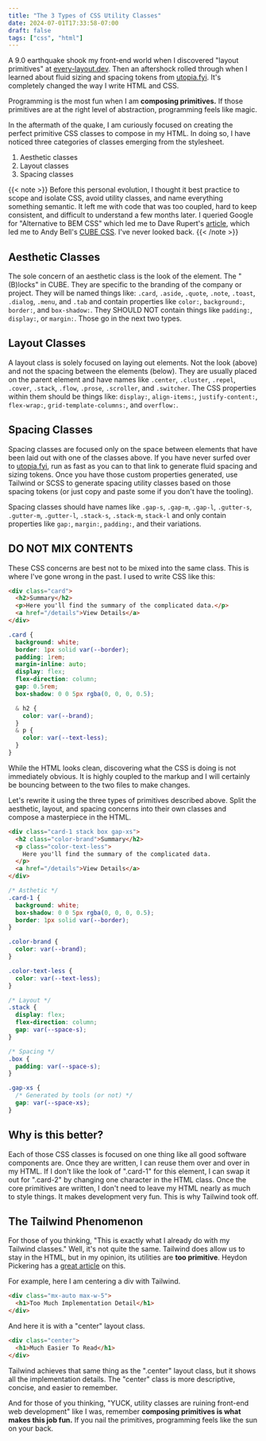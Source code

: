 ```yaml
---
title: "The 3 Types of CSS Utility Classes"
date: 2024-07-01T17:33:58-07:00
draft: false
tags: ["css", "html"]
---
```


A 9.0 earthquake shook my front-end world when I discovered "layout primitives" at [every-layout.dev](https://every-layout.dev/). Then an aftershock rolled through when I learned about fluid sizing and spacing tokens from [utopia.fyi](https://utopia.fyi/). It's completely changed the way I write HTML and CSS.

Programming is the most fun when I am **composing primitives.** If those primitives are at the right level of abstraction, programming feels like magic.

In the aftermath of the quake, I am curiously focused on creating the perfect primitive CSS classes to compose in my HTML. In doing so, I have noticed three categories of classes emerging from the stylesheet.

1. Aesthetic classes
2. Layout classes
3. Spacing classes

{{< note >}}
Before this personal evolution, I thought it best practice to scope and isolate CSS, avoid utility classes, and name everything something semantic. It left me with code that was too coupled, hard to keep consistent, and difficult to understand a few months later. I queried Google for "Alternative to BEM CSS" which led me to Dave Rupert's [article](https://daverupert.com/2022/08/modern-alternatives-to-bem/), which led me to Andy Bell's [CUBE CSS](https://cube.fyi/). I've never looked back.
{{< /note >}}

## Aesthetic Classes

The sole concern of an aesthetic class is the look of the element. The "(B)locks" in CUBE. They are specific to the branding of the company or project. They will be named things like: `.card`, `.aside`, `.quote`, `.note`, `.toast`, `.dialog`, `.menu`, and `.tab` and contain properties like `color:`, `background:`, `border:`, and `box-shadow:`. They SHOULD NOT contain things like `padding:`, `display:`, or `margin:`. Those go in the next two types.

## Layout Classes

A layout class is solely focused on laying out elements. Not the look (above) and not the spacing between the elements (below). They are usually placed on the parent element and have names like `.center`, `.cluster`, `.repel`, `.cover`, `.stack`, `.flow`, `.prose`, `.scroller`, and `.switcher`. The CSS properties within them should be things like: `display:`, `align-items:`, `justify-content:`, `flex-wrap:`, `grid-template-columns:`, and `overflow:`.

## Spacing Classes

Spacing classes are focused only on the space between elements that have been laid out with one of the classes above. If you have never surfed over to [utopia.fyi](https://utopia.fyi), run as fast as you can to that link to generate fluid spacing and sizing tokens. Once you have those custom properties generated, use Tailwind or SCSS to generate spacing utility classes based on those spacing tokens (or just copy and paste some if you don't have the tooling).

Spacing classes should have names like `.gap-s`, `.gap-m`, `.gap-l`, `.gutter-s`, `.gutter-m`, `.gutter-l`, `.stack-s`, `.stack-m`, `stack-l` and only contain properties like `gap:`, `margin:`, `padding:`, and their variations.

## DO NOT MIX CONTENTS

These CSS concerns are best not to be mixed into the same class. This is where I've gone wrong in the past. I used to write CSS like this:

```html
<div class="card">
  <h2>Summary</h2>
  <p>Here you'll find the summary of the complicated data.</p>
  <a href="/details">View Details</a>
</div>
```

```css
.card {
  background: white;
  border: 1px solid var(--border);
  padding: 1rem;
  margin-inline: auto;
  display: flex;
  flex-direction: column;
  gap: 0.5rem;
  box-shadow: 0 0 5px rgba(0, 0, 0, 0.5);

  & h2 {
    color: var(--brand);
  }
  & p {
    color: var(--text-less);
  }
}
```

While the HTML looks clean, discovering what the CSS is doing is not immediately obvious. It is highly coupled to the markup and I will certainly be bouncing between to the two files to make changes.

Let's rewrite it using the three types of primitives described above. Split the aesthetic, layout, and spacing concerns into their own classes and compose a masterpiece in the HTML.

```html
<div class="card-1 stack box gap-xs">
  <h2 class="color-brand">Summary</h2>
  <p class="color-text-less">
    Here you'll find the summary of the complicated data.
  </p>
  <a href="/details">View Details</a>
</div>
```

```css
/* Asthetic */
.card-1 {
  background: white;
  box-shadow: 0 0 5px rgba(0, 0, 0, 0.5);
  border: 1px solid var(--border);
}

.color-brand {
  color: var(--brand);
}

.color-text-less {
  color: var(--text-less);
}

/* Layout */
.stack {
  display: flex;
  flex-direction: column;
  gap: var(--space-s);
}

/* Spacing */
.box {
  padding: var(--space-s);
}

.gap-xs {
  /* Generated by tools (or not) */
  gap: var(--space-xs);
}
```

## Why is this better?

Each of those CSS classes is focused on one thing like all good software components are. Once they are written, I can reuse them over and over in my HTML. If I don't like the look of ".card-1" for this element, I can swap it out for ".card-2" by changing one character in the HTML class. Once the core primitives are written, I don't need to leave my HTML nearly as much to style things. It makes development very fun. This is why Tailwind took off.

## The Tailwind Phenomenon

For those of you thinking, "This is exactly what I already do with my Tailwind classes." Well, it's not quite the same. Tailwind does allow us to stay in the HTML, but in my opinion, its utilities are **too primitive**. Heydon Pickering has a [great article](https://heydonworks.com/article/what-is-utility-first-css/) on this.

For example, here I am centering a div with Tailwind.

```html
<div class="mx-auto max-w-5">
  <h1>Too Much Implementation Detail</h1>
</div>
```

And here it is with a "center" layout class.

```html
<div class="center">
  <h1>Much Easier To Read</h1>
</div>
```

Tailwind achieves that same thing as the ".center" layout class, but it shows all the implementation details. The "center" class is more descriptive, concise, and easier to remember.

And for those of you thinking, "YUCK, utility classes are ruining front-end web development" like I was, remember **composing primitives is what makes this job fun.** If you nail the primitives, programming feels like the sun on your back.

